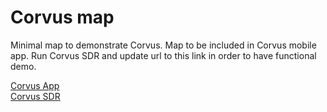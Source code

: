 # Corvus map

Minimal map to demonstrate Corvus. Map to be included in Corvus mobile app.
Run Corvus SDR and update url to this link in order to have functional demo.

[Corvus App](https://)  
[Corvus SDR](https://github.com/sofwerx/corvus_sdr)  
